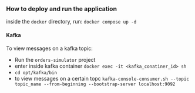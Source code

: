 ### How to deploy and run the application

inside the `docker` directory, run:
`docker compose up -d`

#### Kafka
To view messages on a kafka topic:
- Run the `orders-simulator` project
- enter inside kafka container `docker exec -it <kafka_conatiner_id> sh`
- `cd opt/kafka/bin`
- to view messages on a certain topc `kafka-console-consumer.sh --topic topic_name --from-beginning --bootstrap-server localhost:9092`
  